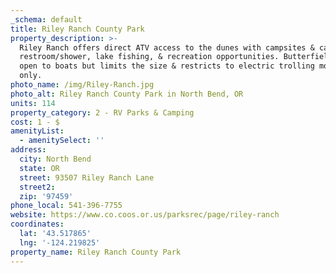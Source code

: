 ```yaml
---
_schema: default
title: Riley Ranch County Park
property_description: >-
  Riley Ranch offers direct ATV access to the dunes with campsites & cabins,
  restroom/shower, lake fishing, & recreation opportunities. Butterfield Lake is
  open to boats but limits the size & restricts to electric trolling motors
  only. 
photo_name: /img/Riley-Ranch.jpg
photo_alt: Riley Ranch County Park in North Bend, OR
units: 114
property_category: 2 - RV Parks & Camping
cost: 1 - $
amenityList:
  - amenitySelect: ''
address:
  city: North Bend
  state: OR
  street: 93507 Riley Ranch Lane
  street2:
  zip: '97459'
phone_local: 541-396-7755
website: https://www.co.coos.or.us/parksrec/page/riley-ranch
coordinates:
  lat: '43.517865'
  lng: '-124.219825'
property_name: Riley Ranch County Park
---
```

